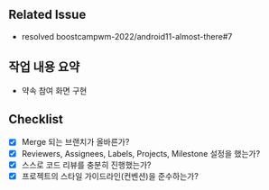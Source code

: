 ## Related Issue

- resolved boostcampwm-2022/android11-almost-there#7

## 작업 내용 요약

- 약속 참여 화면 구현

## Checklist

- [x] Merge 되는 브랜치가 올바른가?
- [x] Reviewers, Assignees, Labels, Projects, Milestone 설정을 했는가?
- [x] 스스로 코드 리뷰를 충분히 진행했는가?
- [x] 프로젝트의 스타일 가이드라인(컨벤션)을 준수하는가?